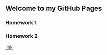 ## Welcome to my GitHub Pages



### Homework 1
### Homework 2


[link](https://moodle.boun.edu.tr/login/)

